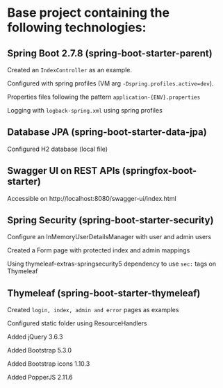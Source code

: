 # Base project containing the following technologies:

## Spring Boot 2.7.8 (spring-boot-starter-parent)

Created an `IndexController` as an example.

Configured with spring profiles (VM arg `-Dspring.profiles.active=dev`).

Properties files following the pattern `application-{ENV}.properties`

Logging with `logback-spring.xml` using spring profiles

## Database JPA (spring-boot-starter-data-jpa)

Configured H2 database (local file)

## Swagger UI on REST APIs (springfox-boot-starter)

Accessible on http://localhost:8080/swagger-ui/index.html

## Spring Security (spring-boot-starter-security)

Configure an InMemoryUserDetailsManager with user and admin users

Created a Form page with protected index and admin mappings

Using thymeleaf-extras-springsecurity5 dependency to use `sec:` tags on Thymeleaf

## Thymeleaf (spring-boot-starter-thymeleaf)

Created `login, index, admin and error` pages as examples

Configured static folder using ResourceHandlers

Added jQuery 3.6.3

Added Bootstrap 5.3.0

Added Bootstrap icons 1.10.3

Added PopperJS 2.11.6
